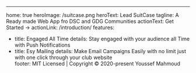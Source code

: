 ---
home: true
heroImage: /suitcase.png
heroText: Lead SuitCase
tagline: A Ready made Web App fro DSC and GDG Communities 
actionText: Get Started →
actionLink: /introduction/
features:
- title: Engaged All Time 
  details: Stay engaged with your audience all Time with Push Notifications  
- title: Esy Mailing
  details: Make Email Campaigns Easily with no limit just with one click through your club website   
footer: MIT Licensed | Copyright © 2020-present Youssef Mahmoud